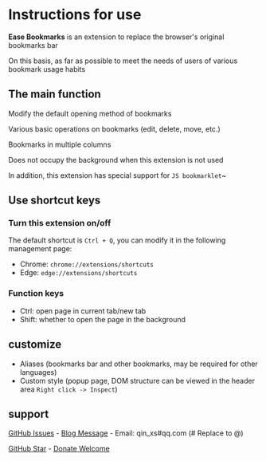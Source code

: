# Instructions for use

**Ease Bookmarks** is an extension to replace the browser's original bookmarks bar

On this basis, as far as possible to meet the needs of users of various bookmark usage habits

## The main function

Modify the default opening method of bookmarks

Various basic operations on bookmarks (edit, delete, move, etc.)

Bookmarks in multiple columns

Does not occupy the background when this extension is not used

In addition, this extension has special support for `JS bookmarklet`~

## Use shortcut keys

### Turn this extension on/off

The default shortcut is `Ctrl + Q`, you can modify it in the following management page:
- Chrome: `chrome://extensions/shortcuts`
- Edge: `edge://extensions/shortcuts`
<!-- - Firefox: `about:addons` -> Extensions -> Settings Icons -> Manage Extension Shortcuts -->

### Function keys

- Ctrl: open page in current tab/new tab
- Shift: whether to open the page in the background

## customize

- Aliases (bookmarks bar and other bookmarks, may be required for other languages)
- Custom style (popup page, DOM structure can be viewed in the header area `Right click -> Inspect`)

## support

[GitHub Issues](https://github.com/qinxs/Ease-Bookmarks/issues) -
[Blog Message](https://7bxing.com/posts/beb3fd2a/) -
Email: qin_xs#qq.com (# Replace to @)

[GitHub Star](https://github.com/qinxs/Ease-Bookmarks "If it's convenient, give a Star, thanks!") -
[Donate Welcome](https://7bxing.com/donate/)
